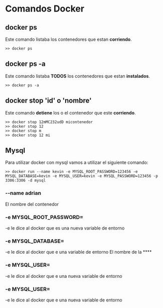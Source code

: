 # Comandos Docker

## docker ps

Este comando listaba los contenedores que estan **corriendo**.
```
>> docker ps
```

## docker ps -a

Este comando listaba **TODOS** los contenedores que estan **instalados**.
```
>> docker ps -a
```

## docker stop 'id' o 'nombre'

Este comando **detiene** los o el  contenedor que este **corriendo**.
```
>> docker stop 12mMC232udD micontenedor
>> docker stop 12
>> docker stop m
>> docker stop 12 mi
```


## Mysql

Para utilizar docker con mysql vamos a utilizar el siguiente comando:

```
>> docker run --name kevin -e MYSQL_ROOT_PASSWORD=123456 -e MYSQL_DATABASE=kevin -e MYSQL_USER=kevin -e MYSQL_PASSWORD=123456 -p 3306:3306 -d mysql
```
### --name adrian 
El nombre del contenedor

### -e MYSQL_ROOT_PASSWORD=
-e le dice al docker que es una nueva variable de entorno

### -e MYSQL_DATABASE=
-e le dice al docker que e una variable de entorno
El nombre de la ****

### -e MYSQL_USER=
-e le dice al docker que e una nueva variable de entorno

### -e MYSQL_USER=
-e le dice al docker que e una nueva variable de entorno






